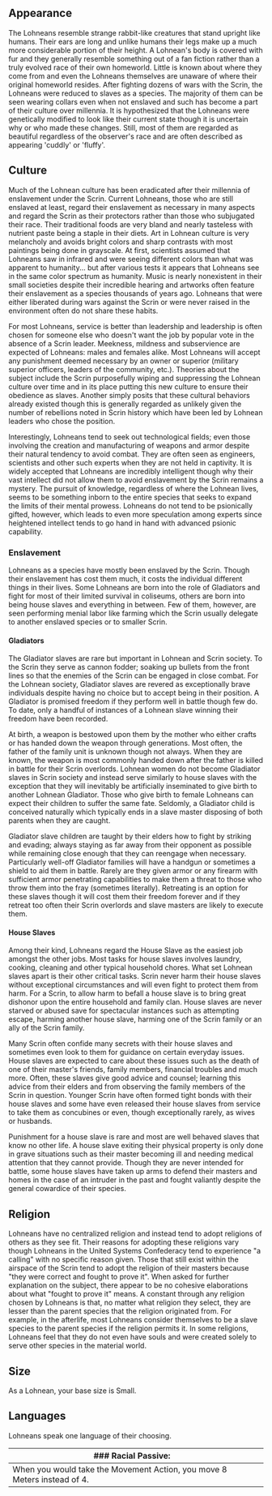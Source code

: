 ## Appearance

The Lohneans resemble strange rabbit-like creatures that stand upright like humans. Their ears are long and unlike humans their legs make up a much more considerable portion of their height. A Lohnean's body is covered with fur and they generally resemble something out of a fan fiction rather than a truly evolved race of their own homeworld. Little is known about where they come from and even the Lohneans themselves are unaware of where their original homeworld resides. After fighting dozens of wars with the Scrin, the Lohneans were reduced to slaves as a species. The majority of them can be seen wearing collars even when not enslaved and such has become a part of their culture over millennia. It is hypothesized that the Lohneans were genetically modified to look like their current state though it is uncertain why or who made these changes. Still, most of them are regarded as beautiful regardless of the observer's race and are often described as appearing 'cuddly' or 'fluffy'.  

## Culture

Much of the Lohnean culture has been eradicated after their millennia of enslavement under the Scrin. Current Lohneans, those who are still enslaved at least, regard their enslavement as necessary in many aspects and regard the Scrin as their protectors rather than those who subjugated their race. Their traditional foods are very bland and nearly tasteless with nutrient paste being a staple in their diets. Art in Lohnean culture is very melancholy and avoids bright colors and sharp contrasts with most paintings being done in grayscale. At first, scientists assumed that Lohneans saw in infrared and were seeing different colors than what was apparent to humanity... but after various tests it appears that Lohneans see in the same color spectrum as humanity. Music is nearly nonexistent in their small societies despite their incredible hearing and artworks often feature their enslavement as a species thousands of years ago. Lohneans that were either liberated during wars against the Scrin or were never raised in the environment often do not share these habits.

For most Lohneans, service is better than leadership and leadership is often chosen for someone else who doesn't want the job by popular vote in the absence of a Scrin leader. Meekness, mildness and subservience are expected of Lohneans: males and females alike. Most Lohneans will accept any punishment deemed necessary by an owner or superior (military superior officers, leaders of the community, etc.). Theories about the subject include the Scrin purposefully wiping and suppressing the Lohnean culture over time and in its place putting this new culture to ensure their obedience as slaves. Another simply posits that these cultural behaviors already existed though this is generally regarded as unlikely given the number of rebellions noted in Scrin history which have been led by Lohnean leaders who chose the position.

Interestingly, Lohneans tend to seek out technological fields; even those involving the creation and manufacturing of weapons and armor despite their natural tendency to avoid combat. They are often seen as engineers, scientists and other such experts when they are not held in captivity. It is widely accepted that Lohneans are incredibly intelligent though why their vast intellect did not allow them to avoid enslavement by the Scrin remains a mystery. The pursuit of knowledge, regardless of where the Lohnean lives, seems to be something inborn to the entire species that seeks to expand the limits of their mental prowess. Lohneans do not tend to be psionically gifted, however, which leads to even more speculation among experts since heightened intellect tends to go hand in hand with advanced psionic capability.

### Enslavement

Lohneans as a species have mostly been enslaved by the Scrin. Though their enslavement has cost them much, it costs the individual different things in their lives. Some Lohneans are born into the role of Gladiators and fight for most of their limited survival in coliseums, others are born into being house slaves and everything in between. Few of them, however, are seen performing menial labor like farming which the Scrin usually delegate to another enslaved species or to smaller Scrin.

#### Gladiators

The Gladiator slaves are rare but important in Lohnean and Scrin society. To the Scrin they serve as cannon fodder; soaking up bullets from the front lines so that the enemies of the Scrin can be engaged in close combat. For the Lohnean society, Gladiator slaves are revered as exceptionally brave individuals despite having no choice but to accept being in their position. A Gladiator is promised freedom if they perform well in battle though few do. To date, only a handful of instances of a Lohnean slave winning their freedom have been recorded.

At birth, a weapon is bestowed upon them by the mother who either crafts or has handed down the weapon through generations. Most often, the father of the family unit is unknown though not always. When they are known, the weapon is most commonly handed down after the father is killed in battle for their Scrin overlords. Lohnean women do not become Gladiator slaves in Scrin society and instead serve similarly to house slaves with the exception that they will inevitably be artificially inseminated to give birth to another Lohnean Gladiator. Those who give birth to female Lohneans can expect their children to suffer the same fate. Seldomly, a Gladiator child is conceived naturally which typically ends in a slave master disposing of both parents when they are caught.

Gladiator slave children are taught by their elders how to fight by striking and evading; always staying as far away from their opponent as possible while remaining close enough that they can reengage when necessary. Particularly well-off Gladiator families will have a handgun or sometimes a shield to aid them in battle. Rarely are they given armor or any firearm with sufficient armor penetrating capabilities to make them a threat to those who throw them into the fray (sometimes literally). Retreating is an option for these slaves though it will cost them their freedom forever and if they retreat too often their Scrin overlords and slave masters are likely to execute them.

#### House Slaves

Among their kind, Lohneans regard the House Slave as the easiest job amongst the other jobs. Most tasks for house slaves involves laundry, cooking, cleaning and other typical household chores. What set Lohnean slaves apart is their other critical tasks. Scrin never harm their house slaves without exceptional circumstances and will even fight to protect them from harm. For a Scrin, to allow harm to befall a house slave is to bring great dishonor upon the entire household and family clan. House slaves are never starved or abused save for spectacular instances such as attempting escape, harming another house slave, harming one of the Scrin family or an ally of the Scrin family.

Many Scrin often confide many secrets with their house slaves and sometimes even look to them for guidance on certain everyday issues. House slaves are expected to care about these issues such as the death of one of their master's friends, family members, financial troubles and much more. Often, these slaves give good advice and counsel; learning this advice from their elders and from observing the family members of the Scrin in question. Younger Scrin have often formed tight bonds with their house slaves and some have even released their house slaves from service to take them as concubines or even, though exceptionally rarely, as wives or husbands.

Punishment for a house slave is rare and most are well behaved slaves that know no other life. A house slave exiting their physical property is only done in grave situations such as their master becoming ill and needing medical attention that they cannot provide. Though they are never intended for battle, some house slaves have taken up arms to defend their masters and homes in the case of an intruder in the past and fought valiantly despite the general cowardice of their species.

## Religion

Lohneans have no centralized religion and instead tend to adopt religions of others as they see fit. Their reasons for adopting these religions vary though Lohneans in the United Systems Confederacy tend to experience "a calling" with no specific reason given. Those that still exist within the airspace of the Scrin tend to adopt the religion of their masters because "they were correct and fought to prove it". When asked for further explanation on the subject, there appear to be no cohesive elaborations about what "fought to prove it" means. A constant through any religion chosen by Lohneans is that, no matter what religion they select, they are lesser than the parent species that the religion originated from. For example, in the afterlife, most Lohneans consider themselves to be a slave species to the parent species if the religion permits it. In some religions, Lohneans feel that they do not even have souls and were created solely to serve other species in the material world.

## Size

As a Lohnean, your base size is Small.  

## Languages

Lohneans speak one language of their choosing.

|### **Racial Passive:**|   |
|---|---|
|When you would take the Movement Action, you move 8 Meters instead of 4.|   |